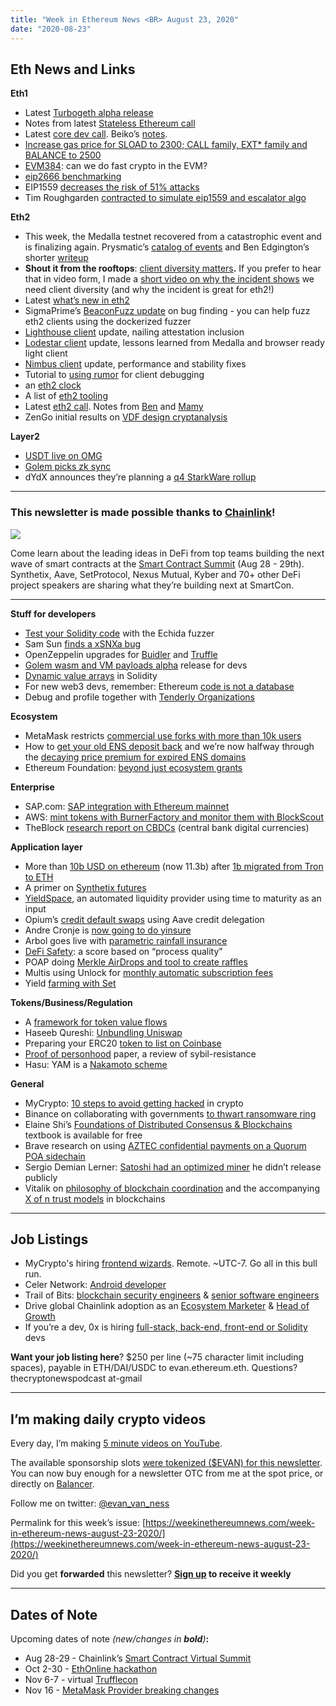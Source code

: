 ```yaml
---
title: "Week in Ethereum News <BR> August 23, 2020"
date: "2020-08-23"
---
```


## **Eth News and Links**

**Eth1**

- Latest [Turbogeth alpha release](https://github.com/ledgerwatch/turbo-geth/releases/tag/v2020.08.03-alpha)
- Notes from latest [Stateless Ethereum call](https://ethresear.ch/t/stateless-ethereum-call-8-digest/7869)
- Latest [core dev call](https://youtu.be/q6bIeSu7r9o?t=235). Beiko’s [notes](https://twitter.com/TimBeiko/status/1296808958842122245).
- [Increase gas price for SLOAD to 2300; CALL family, EXT\* family and BALANCE to 2500](https://notes.ethereum.org/@vbuterin/BkrNbeAfD)
- [EVM384](https://notes.ethereum.org/@axic/evm384): can we do fast crypto in the EVM?
- [eip2666 benchmarking](https://github.com/ethereum/pm/issues/200#issuecomment-678115862)
- EIP1559 [decreases the risk of 51% attacks](https://medium.com/@MicahZoltu/eip-1559-51-attacks-should-you-live-in-fear-d817be3759dc)
- Tim Roughgarden [contracted to simulate eip1559 and escalator algo](https://d24n.org/tim-roughgarden-will-work-on-eip-1559/)

**Eth2**

- This week, the Medalla testnet recovered from a catastrophic event and is finalizing again. Prysmatic’s [catalog of events](https://medium.com/prysmatic-labs/eth2-medalla-testnet-incident-f7fbc3cc934a) and Ben Edgington’s shorter [writeup](https://hackmd.io/@benjaminion/eth2_news/https%3A%2F%2Fhackmd.io%2F%40benjaminion%2Fwnie2_200817)
- **Shout it from the rooftops**: [client diversity matters](https://blog.ethereum.org/2020/08/21/validated-why-client-diversity-matters/)**.** If you prefer to hear that in video form, I made a [short video on why the incident shows](https://youtu.be/dEYzsolkxd0) we need client diversity (and why the incident is great for eth2!)
- Latest [what’s new in eth2](https://hackmd.io/@benjaminion/eth2_news/https%3A%2F%2Fhackmd.io%2F%40benjaminion%2Fwnie2_200822)
- SigmaPrime’s [BeaconFuzz update](https://blog.sigmaprime.io/beacon-fuzz-07.html) on bug finding - you can help fuzz eth2 clients using the dockerized fuzzer
- [Lighthouse client](https://lighthouse.sigmaprime.io/update-28.html) update, nailing attestation inclusion
- [Lodestar client](https://medium.com/@colinrileyschwarz/lodestar-medalla-update-59865a5cce1a) update, lessons learned from Medalla and browser ready light client
- [Nimbus client](https://our.status.im/medalla-update-august-21/) update, performance and stability fixes
- Tutorial to [using rumor](https://notes.ethereum.org/@protolambda/rumor-tutorial) for client debugging
- an [eth2 clock](https://stokes.io/eth2-dashboard)
- A list of [eth2 tooling](https://notes.ethereum.org/@protolambda/eth2_tooling)
- Latest [eth2 call](https://youtu.be/g3fKTfBXArU?t=272). Notes from [Ben](https://hackmd.io/@benjaminion/S1b2sJhzv) and [Mamy](https://gist.github.com/mratsim/370f96bd0e50f3bc8bce4a7e4010f887)
- ZenGo initial results on [VDF design cryptanalysis](https://zengo.com/vdf-alliance-zengo-secure-eth-2-design/)

**Layer2**

- [USDT live on OMG](https://tether.to/tether-usdt-integration-live-on-omg-network/)
- [Golem picks zk sync](https://blog.golemproject.net/zksync/)
- dYdX announces they’re planning a [q4 StarkWare rollup](https://integral.dydx.exchange/scaling-with-starkware/)

* * *

### **This newsletter is made possible thanks to [Chainlink](https://chain.link/)!**

![](https://weekinethereumnews.com/wp-content/uploads/2020/05/FE39n5_g-1.png)

Come learn about the leading ideas in DeFi from top teams building the next wave of smart contracts at the [Smart Contract Summit](https://www.smartcontractsummit.io/?utm_campaign=SmartCon-general&utm_medium=banner&utm_source=weekinethereumnews) (Aug 28 - 29th). Synthetix, Aave, SetProtocol, Nexus Mutual, Kyber and 70+ other DeFi project speakers are sharing what they’re building next at SmartCon.

* * *

**Stuff for developers**

- [Test your Solidity code](https://blog.trailofbits.com/2020/08/17/using-echidna-to-test-a-smart-contract-library) with the Echida fuzzer
- Sam Sun [finds a xSNXa bug](https://medium.com/xtoken/xsnxa-false-start-post-mortem-f26a7a735383)
- OpenZeppelin upgrades for [Buidler](https://forum.openzeppelin.com/t/openzeppelin-buidler-upgrades/3580) and [Truffle](https://forum.openzeppelin.com/t/openzeppelin-truffle-upgrades/3579)
- [Golem wasm and VM payloads alpha](https://blog.golemproject.net/alpha-reveal-new-golem/) release for devs
- [Dynamic value arrays](https://www.linkedin.com/pulse/dynamic-value-arrays-solidity-julian-goddard/) in Solidity
- For new web3 devs, remember: Ethereum [code is not a database](https://hackernoon.com/smart-contracts-are-not-databases-t43532qc)
- Debug and profile together with [Tenderly Organizations](https://blog.tenderly.co/tenderly-organizations/)

**Ecosystem**

- MetaMask restricts [commercial use forks with more than 10k users](https://medium.com/metamask/evolving-our-license-for-the-next-wave-of-metamask-users-81b0b494c09a)
- How to [get your old ENS deposit back](https://medium.com/the-ethereum-name-service/how-to-get-back-an-old-deposit-1e2b1767b930) and we’re now halfway through the [decaying price premium for expired ENS domains](https://medium.com/the-ethereum-name-service/halfway-through-the-decaying-price-premium-after-releasing-280k-names-analysis-414452cd51e)
- Ethereum Foundation: [beyond just ecosystem grants](https://blog.ethereum.org/2020/08/19/esp-beyond-grants/)

**Enterprise**

- SAP.com: [SAP integration with Ethereum mainnet](https://blogs.sap.com/2020/08/21/sap-integration-with-ethereum-mainnet/)
- AWS: [mint tokens with BurnerFactory and monitor them with BlockScout](https://aws.amazon.com/blogs/awsmarketplace/build-and-monitor-custom-ethereum-tokens-with-blockscout-from-aws-marketplace/)
- TheBlock [research report on CBDCs](https://www.theblockcrypto.com/post/75022/a-global-look-at-central-bank-digital-currencies-full-research-report) (central bank digital currencies)

**Application layer**

- More than [10b USD on ethereum](https://usdonethereum.com/) (now 11.3b) after [1b migrated from Tron to ETH](https://www.theblockcrypto.com/linked/75411/tether-1-billion-usdt-tron-ethereum-blockchain)
- A primer on [Synthetix futures](https://blog.synthetix.io/synthetic-futures-primer/)
- [YieldSpace](https://twitter.com/yield/status/1296143989444423681), an automated liquidity provider using time to maturity as an input
- Opium’s [credit default swaps](https://medium.com/opium-network/first-credit-default-swap-on-aave-credit-delegation-launched-5e3efc961317) using Aave credit delegation
- Andre Cronje is [now going to do yinsure](https://medium.com/iearn/yinsure-finance-a-new-insurance-primitive-77d5d4217896)
- Arbol goes live with [parametric rainfall insurance](https://www.arbolmarket.com/businesses-and-farmers-can-now-hedge-weather-risk-through-the-arbol-platform-and-chainlink-data/)
- [DeFi Safety](https://defisafety.com/elementor-255/): a score based on “process quality”
- POAP doing [Merkle AirDrops and tool to create raffles](https://medium.com/poap/poap-recap-h1-2020-fb71af56ecd7)
- Multis using Unlock for [monthly automatic subscription fees](https://multis.co/post/how-multis-automates-monthly-subscription-fees-using-unlock-protocol)
- Yield [farming with Set](https://medium.com/set-protocol/yield-farming-deep-dive-532a14cb4022)

**Tokens/Business/Regulation**

- A [framework for token value flows](https://bankless.substack.com/p/a-framework-for-token-value-flows)
- Haseeb Qureshi: [Unbundling Uniswap](https://medium.com/dragonfly-research/unbundling-uniswap-the-future-of-on-chain-market-making-1c7d6948d570)
- Preparing your ERC20 [token to list on Coinbase](https://blog.coinbase.com/securing-an-erc-20-token-for-launch-on-coinbase-68313652768f)
- [Proof of personhood](https://arxiv.org/pdf/2008.05300.pdf) paper, a review of sybil-resistance
- Hasu: YAM is a [Nakamoto scheme](https://insights.deribit.com/market-research/why-yam-is-a-nakamoto-scheme/)

**General**

- MyCrypto: [10 steps to avoid getting hacked](https://medium.com/mycrypto/the-10-best-things-you-can-do-to-not-lose-your-crypto-dba4f5c05c7) in crypto
- Binance on collaborating with governments [to thwart ransomware ring](https://www.binance.com/en/blog/421499824684900882/The-Bulletproof-Exchanger-Project-How-Binance-Helped-Take-Down-a-Cybercriminal-Group-Laundering-$42M)
- Elaine Shi’s [Foundations of Distributed Consensus & Blockchains](https://twitter.com/ElaineRShi/status/1295411007393796099) textbook is available for free
- Brave research on using [AZTEC confidential payments on a Quorum POA sidechain](https://brave.com/themis-smart-contracts-and-sidechains/)
- Sergio Demian Lerner: [Satoshi had an optimized miner](https://bitslog.com/2020/08/22/the-patoshi-mining-machine/) he didn’t release publicly
- Vitalik on [philosophy of blockchain coordination](https://vitalik.ca/general/2020/08/17/philosophy.html) and the accompanying [X of n trust models](https://vitalik.ca/general/2020/08/20/trust.html) in blockchains

* * *

## **Job Listings**

- MyCrypto's hiring [frontend wizards](https://mycrypto.bamboohr.com/jobs/view.php?id=22&source=aWQ9Ng%3D%3D…). Remote. ~UTC-7. Go all in this bull run.
- Celer Network: [Android developer](https://www.celer.network/career.html)
- Trail of Bits: [blockchain security engineers](https://jobs.lever.co/trailofbits/4f459855-3299-462f-9e73-299a840d5baf) & [senior software engineers](https://jobs.lever.co/trailofbits/b9c65cdc-3fb9-4493-9073-73a4400f0e23)
- Drive global Chainlink adoption as an [Ecosystem Marketer](https://careers.smartcontract.com/o/marketing-director-ecosystem) & [Head of Growth](https://careers.smartcontract.com/o/head-of-growth)
- If you’re a dev, 0x is hiring [full-stack, back-end, front-end or Solidity](https://0x.org/about/jobs) devs

**Want your job listing here**? $250 per line (~75 character limit including spaces), payable in ETH/DAI/USDC to evan.ethereum.eth. Questions? thecryptonewspodcast at-gmail

* * *

## **I’m making daily crypto videos**

Every day, I’m making [5 minute videos on YouTube](https://www.youtube.com/channel/UCHp-CVlamUCjl3z0KBivHmg).

The available sponsorship slots [were tokenized ($EVAN) for this newsletter](https://www.evanvanness.com/post/625741875743227904/evan-is-live-on-balancer). You can now buy enough for a newsletter OTC from me at the spot price, or directly on [Balancer](https://balancer.exchange/#/swap/ether/0x89E3aC6Dd69C15e9223BE7649025d6F68Dab1d6a).

Follow me on twitter: [@evan\_van\_ness](https://twitter.com/evan_van_ness)

Permalink for this week’s issue: [https://weekinethereumnews.com/week-in-ethereum-news-august-23-2020/](https://weekinethereumnews.com/week-in-ethereum-news-august-23-2020/)

Did you get **forwarded** this newsletter? **[Sign up](https://weekinethereum.substack.com/subscribe#about) to receive it weekly**

* * *

## **Dates of Note**

Upcoming dates of note _(_new/changes in **bold**_)_**:**

- Aug 28-29 - Chainlink’s [Smart Contract Virtual Summit](https://www.smartcontractsummit.io/)
- Oct 2-30 - [EthOnline hackathon](https://www.ethonline.org/)
- Nov 6-7 - virtual [Trufflecon](https://www.trufflesuite.com/trufflecon2020)
- Nov 16 - [MetaMask Provider breaking changes](https://medium.com/metamask/breaking-changes-to-the-metamask-provider-its-happening-eebc91fff1a7)
